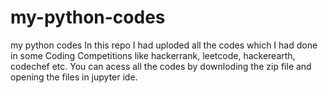 # my-python-codes
my python codes
In this repo I had uploded all the codes which I had done in some Coding Competitions like hackerrank, leetcode, hackerearth, codechef etc.
You can acess all the codes by downloding the zip file and opening the files in jupyter ide.
